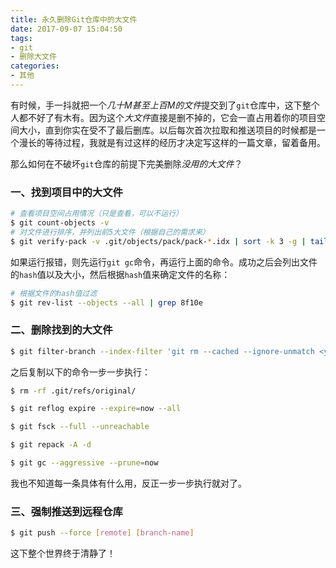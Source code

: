 ```yaml
---
title: 永久删除Git仓库中的大文件
date: 2017-09-07 15:04:50
tags:
- git
- 删除大文件
categories:
- 其他
---
```


有时候，手一抖就把一个*几十M甚至上百M的文件*提交到了`git`仓库中，这下整个人都不好了有木有。因为这个*大文件*直接是删不掉的，它会一直占用着你的项目空间大小，直到你实在受不了最后删库。以后每次首次拉取和推送项目的时候都是一个漫长的等待过程，我就是有过这样的经历才决定写这样的一篇文章，留着备用。

那么如何在不破坏`git`仓库的前提下完美删除*没用的大文件*？

### 一、找到项目中的大文件

```bash
# 查看项目空间占用情况（只是查看，可以不运行）
$ git count-objects -v
# 对文件进行排序，并列出前5大文件（根据自己的需求来）
$ git verify-pack -v .git/objects/pack/pack-*.idx | sort -k 3 -g | tail -5
```

如果运行报错，则先运行`git gc`命令，再运行上面的命令。成功之后会列出文件的`hash`值以及大小，然后根据`hash`值来确定文件的名称：

```bash
# 根据文件的hash值过滤
$ git rev-list --objects --all | grep 8f10e
```

### 二、删除找到的大文件

```bash
$ git filter-branch --index-filter 'git rm --cached --ignore-unmatch <your-file-name>'
```

之后复制以下的命令一步一步执行：

```bash
$ rm -rf .git/refs/original/

$ git reflog expire --expire=now --all

$ git fsck --full --unreachable

$ git repack -A -d

$ git gc --aggressive --prune=now
```

我也不知道每一条具体有什么用，反正一步一步执行就对了。

### 三、强制推送到远程仓库

```bash
$ git push --force [remote] [branch-name]
```

这下整个世界终于清静了！